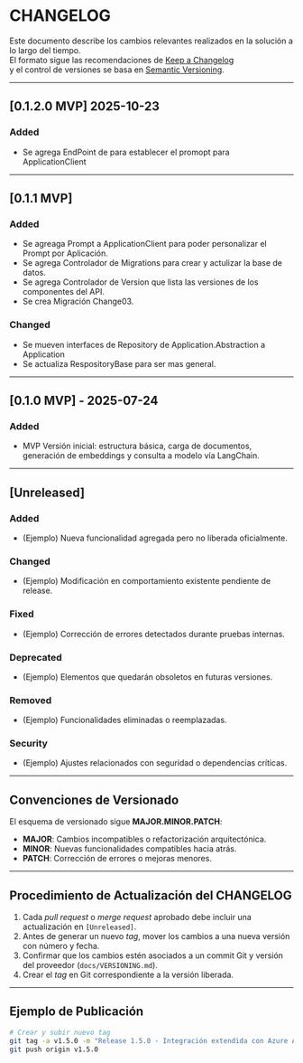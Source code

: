 # CHANGELOG

Este documento describe los cambios relevantes realizados en la solución a lo largo del tiempo.  
El formato sigue las recomendaciones de [Keep a Changelog](https://keepachangelog.com/)  
y el control de versiones se basa en [Semantic Versioning](https://semver.org/).

---

## [0.1.2.0 MVP] 2025-10-23
### Added
- Se agrega EndPoint de para establecer el promopt para ApplicationClient

---

## [0.1.1 MVP]
### Added
- Se agreaga Prompt a ApplicationClient para poder personalizar el Prompt por Aplicación.
- Se agrega Controlador de Migrations para crear y actulizar la base de datos.
- Se agrega Controlador de Version que lista las versiones de los componentes del API.
- Se crea Migración Change03.

### Changed
- Se mueven interfaces de Repository de Application.Abstraction a Application
- Se actualiza RespositoryBase para ser mas general.

---

## [0.1.0 MVP] - 2025-07-24
### Added
- MVP Versión inicial: estructura básica, carga de documentos, generación de embeddings y consulta a modelo vía LangChain.

---

## [Unreleased]
### Added
- (Ejemplo) Nueva funcionalidad agregada pero no liberada oficialmente.

### Changed
- (Ejemplo) Modificación en comportamiento existente pendiente de release.

### Fixed
- (Ejemplo) Corrección de errores detectados durante pruebas internas.

### Deprecated
- (Ejemplo) Elementos que quedarán obsoletos en futuras versiones.

### Removed
- (Ejemplo) Funcionalidades eliminadas o reemplazadas.

### Security
- (Ejemplo) Ajustes relacionados con seguridad o dependencias críticas.

---

## Convenciones de Versionado

El esquema de versionado sigue **MAJOR.MINOR.PATCH**:
- **MAJOR**: Cambios incompatibles o refactorización arquitectónica.
- **MINOR**: Nuevas funcionalidades compatibles hacia atrás.
- **PATCH**: Corrección de errores o mejoras menores.

---

## Procedimiento de Actualización del CHANGELOG

1. Cada *pull request* o *merge request* aprobado debe incluir una actualización en `[Unreleased]`.
2. Antes de generar un nuevo *tag*, mover los cambios a una nueva versión con número y fecha.
3. Confirmar que los cambios estén asociados a un commit Git y versión del proveedor (`docs/VERSIONING.md`).
4. Crear el *tag* en Git correspondiente a la versión liberada.

---

## Ejemplo de Publicación

```bash
# Crear y subir nuevo tag
git tag -a v1.5.0 -m "Release 1.5.0 - Integración extendida con Azure AD"
git push origin v1.5.0
